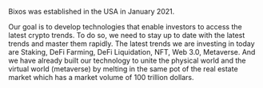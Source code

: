 Bixos was established in the USA in January 2021.

Our goal is to develop technologies that enable investors to access the latest crypto trends. To do so, we need to stay up to date with the latest trends and master them rapidly. The latest trends we are investing in today are Staking, DeFi Farming, DeFi Liquidation, NFT, Web 3.0, Metaverse. And we have already built our technology to unite the physical world and the virtual world (metaverse) by melting in the same pot of the real estate market which has a market volume of 100 trillion dollars.

